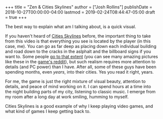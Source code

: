 +++
title = "Zen & Cities Skylines"
author = ["Josh Rollins"]
publishDate = 2018-10-27T00:00:00-04:00
lastmod = 2019-02-24T08:44:47-05:00
draft = true
+++

The best way to explain what am I talking about, is a quick visual.

If you haven't heard of [Cities Skylines](https://en.wikipedia.org/wiki/Cities:%5FSkylines) before, the important thing to take from this video is that everything you see is located by the player (in this case, me). You can go as far deep as placing down each individual building and road down to the cracks in the aslphalt and the billboard signs if you want to. Some people [go to that extent](https://i.redd.it/pta30b5n6lu11.png) (you can see many amazing pictures like these in the [game's reddit](https://www.reddit.com/r/CitiesSkylines)), but such realism requires more attention to details (and PC power) than I have. After all, some of these guys have been spending months, even _years_, into their cities. Yes you read it right, years.

For me, the game is just the right mixture of visual beauty, attention to details, and peace of mind working on it. I can spend hours at a time into the night building parts of my city, listening to classic music. I emerge from my room after a long day at work smiling, humming to myself.

Cities Skylines is a good example of why I keep playing video games, and what kind of games I keep getting back to.